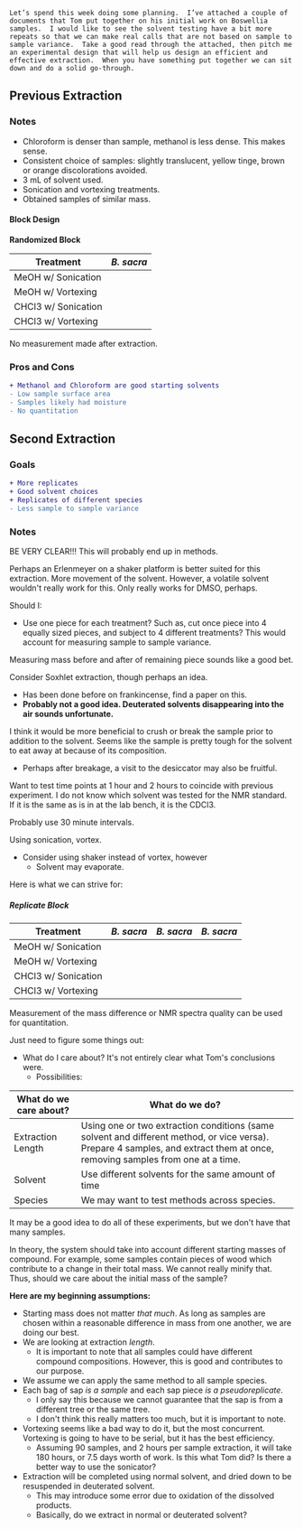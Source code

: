 ```
Let’s spend this week doing some planning.  I’ve attached a couple of documents that Tom put together on his initial work on Boswellia samples.  I would like to see the solvent testing have a bit more repeats so that we can make real calls that are not based on sample to sample variance.  Take a good read through the attached, then pitch me an experimental design that will help us design an efficient and effective extraction.  When you have something put together we can sit down and do a solid go-through.
```

## Previous Extraction

### Notes

- Chloroform is denser than sample, methanol is less dense. This makes sense.
- Consistent choice of samples: slightly translucent, yellow tinge, brown or orange discolorations avoided.
- 3 mL of solvent used. 
- Sonication and vortexing treatments.
- Obtained samples of similar mass.

#### Block Design

**Randomized Block**

| **Treatment**           | *B. sacra* |
| ------------------- | -------- |
| MeOH w/ Sonication  |          |
| MeOH w/ Vortexing   |          |
| CHCl3 w/ Sonication |          |
| CHCl3 w/ Vortexing  |          |

No measurement made after extraction.

### Pros and Cons

```diff
+ Methanol and Chloroform are good starting solvents
- Low sample surface area
- Samples likely had moisture
- No quantitation
```


## Second Extraction

### Goals

```diff
+ More replicates
+ Good solvent choices
+ Replicates of different species
- Less sample to sample variance
```

### Notes

BE VERY CLEAR!!! This will probably end up in methods.

Perhaps an Erlenmeyer on a shaker platform is better suited for this extraction. More movement of the solvent. However, a volatile solvent wouldn't really work for this. Only really works for DMSO, perhaps.

Should I:
- Use one piece for each treatment? Such as, cut once piece into 4 equally sized pieces, and subject to 4 different treatments?
This would account for measuring sample to sample variance.

Measuring mass before and after of remaining piece sounds like a good bet.

Consider Soxhlet extraction, though perhaps an idea.
- Has been done before on frankincense, find a paper on this.
- **Probably not a good idea. Deuterated solvents disappearing into the air sounds unfortunate.**

I think it would be more beneficial to crush or break the sample prior to addition to the solvent. Seems like the sample is pretty tough for the solvent to eat away at because of its composition.
- Perhaps after breakage, a visit to the desiccator may also be fruitful.

Want to test time points at 1 hour and 2 hours to coincide with previous experiment.
I do not know which solvent was tested for the NMR standard. If it is the same as is in at the lab bench, it is the CDCl3.

Probably use 30 minute intervals. 

Using sonication, vortex.
- Consider using shaker instead of vortex, however
	- Solvent may evaporate.

Here is what we can strive for:

##### Replicate Block
| **Treatment**       | *B. sacra* | *B. sacra* | *B. sacra* |
| ------------------- | ---------- | ---------- | ---------- |
| MeOH w/ Sonication  |            |            |            |
| MeOH w/ Vortexing   |            |            |            |
| CHCl3 w/ Sonication |            |            |            |
| CHCl3 w/ Vortexing  |            |            |            |

Measurement of the mass difference or NMR spectra quality can be used for quantitation.

Just need to figure some things out:
- What do I care about? It's not entirely clear what Tom's conclusions were.
	- Possibilities:

| What do we care about? | What do we do?                                                                                                                                                               |
| ---------------------- | ---------------------------------------------------------------------------------------------------------------------------------------------------------------------------- |
| Extraction Length      | Using one or two extraction conditions (same solvent and different method, or vice versa). Prepare 4 samples, and extract them at once, removing samples from one at a time. |
| Solvent                | Use different solvents for the same amount of time                                                                                                                           |
| Species                | We may want to test methods across species.                                                                                                                                  |
It may be a good idea to do all of these experiments, but we don't have that many samples.

In theory, the system should take into account different starting masses of compound. For example, some samples contain pieces of wood which contribute to a change in their total mass. We cannot really minify that. Thus, should we care about the initial mass of the sample?

**Here are my beginning assumptions:**
- Starting mass does not matter *that much*. As long as samples are chosen within a reasonable difference in mass from one another, we are doing our best.
- We are looking at extraction *length*. 
	- It is important to note that all samples could have different compound compositions. However, this is good and contributes to our purpose.
- We assume we can apply the same method to all sample species.
- Each bag of sap *is a sample* and each sap piece *is a pseudoreplicate*. 
	- I only say this because we cannot guarantee that the sap is from a different tree or the same tree.
	- I don't think this really matters too much, but it is important to note.
- Vortexing seems like a bad way to do it, but the most concurrent. Vortexing is going to have to be serial, but it has the best efficiency.
	- Assuming 90 samples, and 2 hours per sample extraction, it will take 180 hours, or 7.5 days worth of work. Is this what Tom did? Is there a better way to use the sonicator?
- Extraction will be completed using normal solvent, and dried down to be resuspended in deuterated solvent.
	- This may introduce some error due to oxidation of the dissolved products.
	- Basically, do we extract in normal or deuterated solvent?